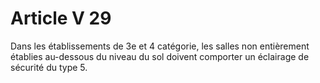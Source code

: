 # Article V 29

Dans les établissements de 3e et 4 catégorie, les salles non entièrement établies au-dessous du niveau du sol doivent comporter un éclairage de sécurité du type 5.
